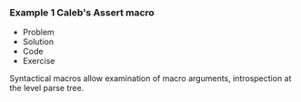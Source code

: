 ### Example 1 Caleb's Assert macro

* Problem
* Solution
* Code
* Exercise 


Syntactical macros allow examination of macro arguments,
introspection at the level parse tree. 
